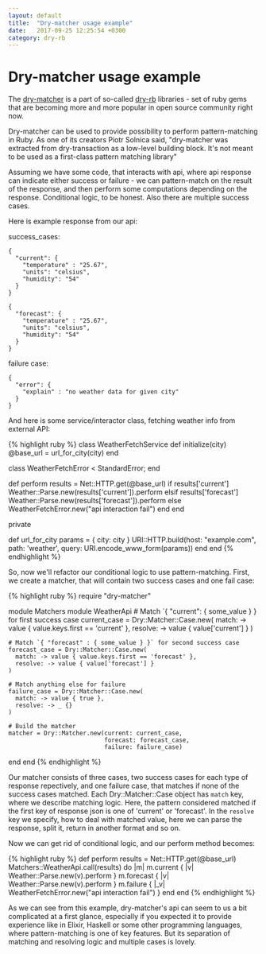 ```yaml
---
layout: default
title:  "Dry-matcher usage example"
date:   2017-09-25 12:25:54 +0300
category: dry-rb
---
```


# Dry-matcher usage example

The [dry-matcher][dry-matcher] is a part of so-called [dry-rb][dry-rb] libraries - set of ruby gems that are becoming more and more popular in
open source community right now.

Dry-matcher can be used to provide possibility to perform pattern-matching in Ruby. As one of its creators Piotr Solnica said,
"dry-matcher was extracted from dry-transaction as a low-level building block. It's not meant to be used as a first-class pattern matching library"

Assuming we have some code, that interacts with api, where api response can indicate either success or failure -  we can
pattern-match on the result of the response, and then perform some computations depending on the response. Conditional
logic, to be honest. Also there are multiple success cases.

Here is example response from our api:

success_cases:
```
{
  "current": {
    "temperature" : "25.67",
    "units": "celsius",
    "humidity": "54"
  }
}
```

```
{
  "forecast": {
    "temperature" : "25.67",
    "units": "celsius",
    "humidity": "54"
  }
}
```

failure case:

```
{
  "error": {
    "explain" : "no weather data for given city"
  }
}
```

And here is some service/interactor class, fetching weather info from external API:

{% highlight ruby %}
class WeatherFetchService
  def initialize(city)
    @base_url = url_for_city(city)
  end

  class WeatherFetchError < StandardError; end

  def perform
    results = Net::HTTP.get(@base_url)
    if results['current']
      Weather::Parse.new(results['current']).perform
    elsif results['forecast']
      Weather::Parse.new(results['forecast']).perform
    else
      WeatherFetchError.new("api interaction fail")
    end
  end

  private

  def url_for_city
    params = { city: city }
    URI::HTTP.build(host: "example.com",
                    path: 'weather',
                    query: URI.encode_www_form(params))
  end
end
{% endhighlight %}

So, now we'll refactor our conditional logic to use pattern-matching. First, we create a matcher, that will contain
two success cases and one fail case:

{% highlight ruby %}
require "dry-matcher"

module Matchers
  module WeatherApi
    # Match `{ "current": { some_value } } for first success case
    current_case = Dry::Matcher::Case.new(
      match: -> value { value.keys.first == 'current' },
      resolve: -> value { value['current'] }
    )

    # Match `{ "forecast" : { some_value } }` for second success case
    forecast_case = Dry::Matcher::Case.new(
      match: -> value { value.keys.first == 'forecast' },
      resolve: -> value { value['forecast'] }
    )

    # Match anything else for failure
    failure_case = Dry::Matcher::Case.new(
      match: -> value { true },
      resolve: -> _ {}
    )

    # Build the matcher
    matcher = Dry::Matcher.new(current: current_case,
                               forecast: forecast_case,
                               failure: failure_case)
  end
end
{% endhighlight %}

Our matcher consists of three cases, two success cases for each type of response repectively, and one failure case, that
matches if none of the success cases matched. Each Dry::Matcher::Case object has `match` key, where we describe matching
logic. Here, the pattern considered matched if the first key of response json is one of 'current' or 'forecast'. In the
`resolve` key we specify, how to deal with matched value, here we can parse the response, split it, return in another format
and so on.

Now we can get rid of conditional logic, and our perform method becomes:

{% highlight ruby %}
def perform
  results = Net::HTTP.get(@base_url)
  Matchers::WeatherApi.call(results) do |m|
    m.current { |v| Weather::Parse.new(v).perform }
    m.forecast { |v| Weather::Parse.new(v).perform }
    m.failure { |_v| WeatherFetchError.new("api interaction fail") }
  end
end
{% endhighlight %}


As we can see from this example, dry-matcher's api can seem to us a bit complicated at a first glance,
especially if you expected it to provide experience like in Elixir, Haskell or some other programming languages, where
pattern-matching is one of key features. But its separation of matching and resolving logic and multiple cases is lovely.

[dry-matcher]: http://dry-rb.org/gems/dry-matcher/
[dry-rb]: http://dry-rb.org/
